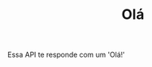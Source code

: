 ---
title: Olá
href: api/hello
methods: GET
status: working
body: Essa API te responde com um 'Olá!'
createdAt: 21/SET/23
updatedAt: 21/SET/23
---